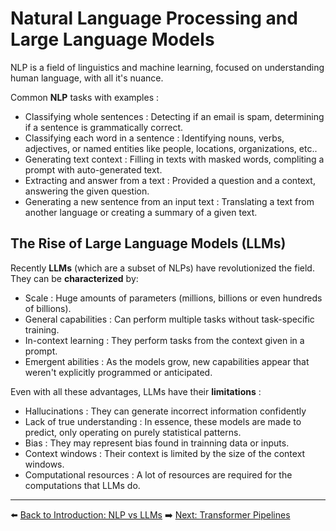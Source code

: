 #  Natural Language Processing and Large Language Models

NLP is a field of linguistics and machine learning, focused on understanding human language, with all it's nuance.

Common **NLP** tasks with examples :

- Classifying whole sentences : Detecting if an email is spam, determining if a sentence is grammatically correct.
- Classifying each word in a sentence : Identifying nouns, verbs, adjectives, or named entities like people, locations, organizations, etc..
- Generating text context : Filling in texts with masked words, compliting a prompt with auto-generated text.
- Extracting and answer from a text : Provided a question and a context, answering the given question.
- Generating a new sentence from an input text : Translating a text from another language or creating a summary of a given text.

##  The Rise of Large Language Models (LLMs)

Recently **LLMs** (which are a subset of NLPs) have revolutionized the field. They can be **characterized** by:

- Scale : Huge amounts of parameters (millions, billions or even hundreds of billions).
- General capabilities : Can perform multiple tasks without task-specific training.
- In-context learning : They perform tasks from the context given in a prompt.
- Emergent abilities : As the models grow, new capabilities appear that weren't explicitly programmed or anticipated.

Even with all these advantages, LLMs have their **limitations** : 

- Hallucinations : They can generate incorrect information confidently 
- Lack of true understanding : In essence, these models are made to predict, only operating on purely statistical patterns.
- Bias : They may represent bias found in trainning data or inputs.
- Context windows : Their context is limited by the size of the context windows.
- Computational resources : A lot of resources are required for the computations that LLMs do.

---

⬅️ [Back to Introduction: NLP vs LLMs](02_nlp_llm_overview.md) ➡️ [Next: Transformer Pipelines](03_transformer_pipelines.md)